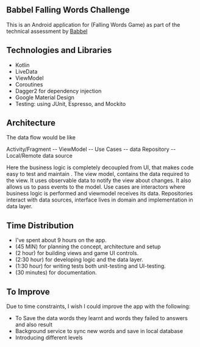 ## Babbel Falling Words Challenge
This is an Android application for (Falling Words Game) as part of the technical assessment by [Babbel](https://www.babbel.com/)

## Technologies and Libraries
- Kotlin
- LiveData
- ViewModel
- Coroutines
- Dagger2 for dependency injection
- Google Material Design
- Testing: using JUnit, Espresso, and Mockito

## Architecture
The data flow would be like 

Activity/Fragment -- ViewModel -- Use Cases --  data Repository -- Local/Remote data source

Here the business logic is completely decoupled from UI, that makes code easy to test and maintain .
The view model, contains the data required to the view. 
It uses observable data to notify the view about changes. 
It also allows us to pass events to the model. Use cases are interactors where business logic is performed and viewmodel receives its data. Repositories interact with data sources, interface lives in domain and implementation in data layer.   

## Time Distribution
- I've spent about 9 hours on the app.
- (45 MIN) for planning the concept, architecture and setup
- (2 hour) for building views and game UI controls.
- (2:30 hour) for developing logic and the data layer.
- (1:30 hour) for writing tests both unit-testing and UI-testing.
- (30 minutes) for documentation.

## To Improve
Due to time constraints, I wish I could improve the app with the following:
- To Save the data words they learnt and words they failed to answers and also result
- Background service to sync new words and save in local database
- Introducing different levels

